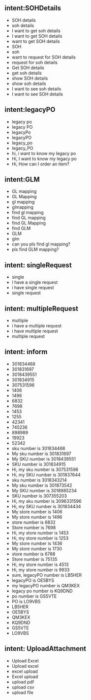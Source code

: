 ## intent:SOHDetails
- SOH details
- soh details
- I want to get soh details
- I want to get SOH details
- want to get SOH details
- SOH
- soh
- want to request for SOH details
- request for soh details
- Get SOH details
- get soh details
- show SOH details
- show soh details
- I want to see soh details
- I want to see SOH details

## intent:legacyPO
- legacy po
- legacy PO
- legacyPo
- legacyPO
- legacy_po
- legacy_PO
- hi, i want to know my legacy po
- Hi, I want to know my legacy po
- Hi, How can I order an item?

## intent:GLM
- GL mapping
- GL Mapping
- gl mapping
- glmapping
- find gl mapping
- find GL mapping
- find GL Mapping
- find GLM
- GLM
- glm
- can you pls find gl mapping?
- pls find GLM mapping?

## intent: singleRequest
- single
- I have a single request
- i have single request
- single request

## intent: multipleRequest
- multiple
- i have a multiple request
- i have multiple request
- multiple request

## intent: inform
- 301834468
- 301831697
- 3018439551
- 301834915
- 307531596
- 1406
- 1496
- 6832
- 7698
- 1453
- 1255
- 42341
- 745236
- 898989
- 19923
- 52342
- sku number is 301834468
- My sku number is 301831697
- My SKU number is 3018439551
- SKU number is 301834915
- Hi, my sku number is 307531596
- Hi, my SKU number is 301837644
- sku number is 3018343214
- My sku number is 301873542
- My SKU number is 3018985234
- SKU number is 307355203
- Hi, my sku number is 3096331596
- Hi, my SKU number is 301834434
- My store number is 1406
- My store number is 1496
- store number is 6832
- Store number is 7698
- Hi, my store number is 1453
- Hi, my store number is 1253
- My store number is 1436
- My store number is 1730
- store number is 6788
- Store number is 75135
- Hi, my store number is 4513
- Hi, my store number is 9933
- sure, legacyPO number is LB5HER
- legacyPO is OE5BYS
- my legacyPO number is QM3KEX
- legacy po number is KQ9DND
- po number is GS5VTE
- PO is LO9VBS
- LB5HER
- OE5BYS
- QM3KEX
- KQ9DND
- GS5VTE
- LO9VBS

## intent: UploadAttachment
- Upload Excel
- Upload excel
- excel upload
- Excel upload
- upload pdf
- upload csv
- upload file

<!-- ## intent: SKU
- SKU number
- sku number
- SKU
- sku
- sku number is [8989](SKU_No)
- My sku number is [3018](SKU_No)
- My SKU number is [1243](SKU_No)
- SKU number is [3014](SKU_No)
- Hi, my sku number is [1234](SKU_No)
- Hi, my SKU number is [7395](SKU_No)

## intent: Store
- My store number is [3018](store_No)
- My store number is [1243](store_No)
- store number is [7931](store_No)
- Store number is [5698](store_No)
- Hi, my store number is [6789](store_No)
- Hi, my store number is [7361](store_No) -->


<!-- ## intent:legacyPO_Number
- sure, legacyPO number is [42341](legacyPO_No)
- legacyPO is [52342](legacyPO_No)
- [81249](legacyPO_No)
- [14354](legacyPO_No)
- [54861](legacyPO_No)
- [98257](legacyPO_No)
- my legacyPO number is [19923](legacyPO_No) -->
